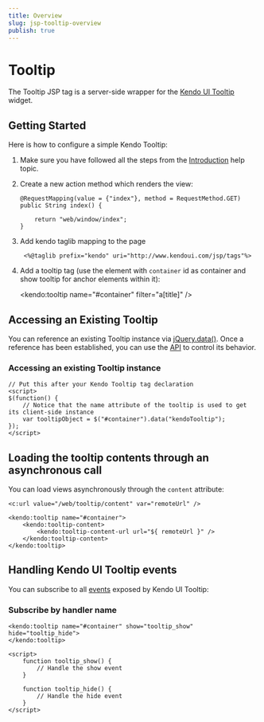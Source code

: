```yaml
---
title: Overview
slug: jsp-tooltip-overview
publish: true
---
```


# Tooltip

The Tooltip JSP tag is a server-side wrapper for the [Kendo UI Tooltip](http://docs.kendoui.com/api/web/tooltip) widget.

## Getting Started

Here is how to configure a simple Kendo Tooltip:

1.  Make sure you have followed all the steps from the [Introduction](http://docs.kendoui.com/getting-started/using-kendo-with/jsp/introduction) help topic.

2.  Create a new action method which renders the view:

        @RequestMapping(value = {"index"}, method = RequestMethod.GET)
        public String index() {

            return "web/window/index";
        }

3. Add kendo taglib mapping to the page

        <%@taglib prefix="kendo" uri="http://www.kendoui.com/jsp/tags"%>

4.  Add a tooltip tag (use the element with `container` id as container and show tooltip for anchor elements within it):

     <kendo:tooltip name="#container" filter="a[title]" />

## Accessing an Existing Tooltip

You can reference an existing Tooltip instance via [jQuery.data()](http://api.jquery.com/jQuery.data/).
Once a reference has been established, you can use the [API](http://docs.kendoui.com/api/web/tooltip#methods) to control its behavior.

### Accessing an existing Tooltip instance

    // Put this after your Kendo Tooltip tag declaration
    <script>
    $(function() {
        // Notice that the name attribute of the tooltip is used to get its client-side instance
        var tooltipObject = $("#container").data("kendoTooltip");
    });
    </script>

## Loading the tooltip contents through an asynchronous call

You can load views asynchronously through the `content` attribute:

    <c:url value="/web/tooltip/content" var="remoteUrl" />

    <kendo:tooltip name="#container">
        <kendo:tooltip-content>
            <kendo:tooltip-content-url url="${ remoteUrl }" />
        </kendo:tooltip-content>
    </kendo:tooltip>

## Handling Kendo UI Tooltip events

You can subscribe to all [events](http://docs.kendoui.com/api/web/tooltip#events) exposed by Kendo UI Tooltip:

### Subscribe by handler name

    <kendo:tooltip name="#container" show="tooltip_show" hide="tooltip_hide">
    </kendo:tooltip>

    <script>
        function tooltip_show() {
            // Handle the show event
        }

        function tooltip_hide() {
            // Handle the hide event
        }
    </script>
